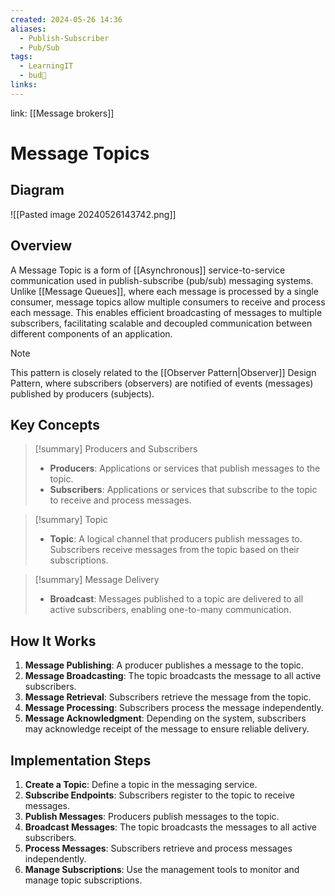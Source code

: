 ```yaml
---
created: 2024-05-26 14:36
aliases:
  - Publish-Subscriber
  - Pub/Sub
tags:
  - LearningIT
  - bud🌿
links:
---
```


link: [[Message brokers]]

# Message Topics

## Diagram

![[Pasted image 20240526143742.png]]

## Overview

A Message Topic is a form of [[Asynchronous]] service-to-service communication used in publish-subscribe (pub/sub) messaging systems. Unlike [[Message Queues]], where each message is processed by a single consumer, message topics allow multiple consumers to receive and process each message. This enables efficient broadcasting of messages to multiple subscribers, facilitating scalable and decoupled communication between different components of an application. 

> [!note] 
> This pattern is closely related to the [[Observer Pattern|Observer]] Design Pattern, where subscribers (observers) are notified of events (messages) published by producers (subjects).

## Key Concepts

> [!summary] Producers and Subscribers
> 
> - **Producers**: Applications or services that publish messages to the topic.
> - **Subscribers**: Applications or services that subscribe to the topic to receive and process messages.

> [!summary] Topic
> 
> - **Topic**: A logical channel that producers publish messages to. Subscribers receive messages from the topic based on their subscriptions.

> [!summary] Message Delivery
> 
> - **Broadcast**: Messages published to a topic are delivered to all active subscribers, enabling one-to-many communication.

## How It Works

1. **Message Publishing**: A producer publishes a message to the topic.
2. **Message Broadcasting**: The topic broadcasts the message to all active subscribers.
3. **Message Retrieval**: Subscribers retrieve the message from the topic.
4. **Message Processing**: Subscribers process the message independently.
5. **Message Acknowledgment**: Depending on the system, subscribers may acknowledge receipt of the message to ensure reliable delivery.


## Implementation Steps

1. **Create a Topic**: Define a topic in the messaging service.
2. **Subscribe Endpoints**: Subscribers register to the topic to receive messages.
3. **Publish Messages**: Producers publish messages to the topic.
4. **Broadcast Messages**: The topic broadcasts the messages to all active subscribers.
5. **Process Messages**: Subscribers retrieve and process messages independently.
6. **Manage Subscriptions**: Use the management tools to monitor and manage topic subscriptions.

